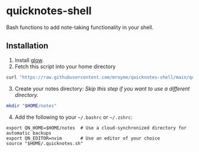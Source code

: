 # quicknotes-shell
Bash functions to add note-taking functionality in your shell. 

## Installation
1. Install [glow](https://github.com/charmbracelet/glow).
2. Fetch this script into your home directory
```bash
curl "https://raw.githubusercontent.com/mroyme/quicknotes-shell/main/quicknotes.sh" -o "$HOME/.quicknotes.sh"
```
3. Create your notes directory:
_Skip this step if you want to use a different directory._
```bash
mkdir "$HOME/notes"
```
4. Add the following to your `~/.bashrc` or `~/.zshrc`:
```
export QN_HOME=$HOME/notes  # Use a cloud-synchronized directory for automatic backups
export QN_EDITOR=nvim       # Use an editor of your choice
source "$HOME/.quicknotes.sh"
```
